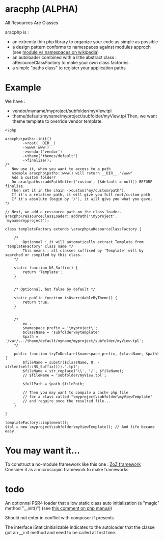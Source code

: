 # aracphp (ALPHA)
All Resources Are Classes

aracphp is :
* an extremly thin php library to organize your code as simple as possible
* a design pattern conforms to namespaces against modules approch (see [module vs namespaces on wikipedia](https://en.wikipedia.org/wiki/Module_pattern#Namespaces))
* an autoloader combined with a little abstract class : aResourceClassFactory to make your own class factories.
* a simple "paths class" to register your application paths

# Example
We have :
* vendor/myname/myproject/subfolder/myView.tpl
* theme/default/myname/myproject/subfolder/myView.tpl
Then, we want theme template to override vendor template.

```
<?php

aracphp\paths::init()
        ->root(__DIR__)
        ->www('www')
        ->vendor('vendor')
        ->theme('themes/default')
        ->finalize();
/*
   Now use it, when you want to access to a path
   exemple aracphp\paths::www() will return __DIR__.'/www'
   Add a custom folder?
   Do arac\paths::addPathSetter('custom', [$default = null]) BEFORE finalize.
   Then set it in the chain ->custom('my/custom/path').
   If it's a relative path, it will give you full root/custom path
   If it's absolute (begin by '/'), it will give you what you gave.
*/

// Next, we add a ressource path on the class loader.
aracphp\ressourceClassLoader::addPath('\myproject', 'myname/myproject');

class templateFactory extends \aracphp\aResourceClassFactory {
    
    /*
        Optionnal : it will automatically extract Template from 'templateFactory' class name */
        This means : all classes suffixed by 'Template' will by searched or compiled by this class.
    */
    
    static function NS_Suffix() {
        return 'Template';
    }
    
    
    /* Optionnal, but false by default */
    
    static public function isOverridableByTheme() {
        return true;
    }
    
    
    /*
        ex :
        $namespace_prefix = '\myproject\';
        $className = 'subfolder\mytemplate'
        $path = '/var/.../theme/default/myname/myproject/subfolder/myView.tpl';
    */
    
    public function tryToDeclare($namespace_prefix, $className, $path) {
        $fileName = substr($className, 0, - strlen(self::NS_Suffix())).'.tpl'; 
        $fileName = str_replace('\\', '/', $fileName);
        // $fileName = 'subfolder/myView.tpl';
        
        $fullPath = $path.$filePath;
        
        // Then you may want to compile a cache php file
        // for a class called "\myproject\subfolder\myViewTemplate"
        // and require_once the resulted file...
    }
    
}

templateFactory::implement();
$tpl = new \myproject\subfolder\myViewTemplate(); // And life became easy.

```

# You may want it...
To construct a no-module framework like this one : [ZoZ framework](https://github.com/flavi1/0orZ-framework)
Consider it as a microscopic framework to make frameworks. 

# todo

An optionnal PSR4 loader that allow static class auto initialization (a "magic" method "__init()")
(see [this comment on php manual](https://www.php.net/manual/fr/language.oop5.autoload.php#86195))

Should not enter in conflict with composer if presents

The interface iStaticInitializable indicates to the autoloader that the classe got an __init method and need to be called at first time.
